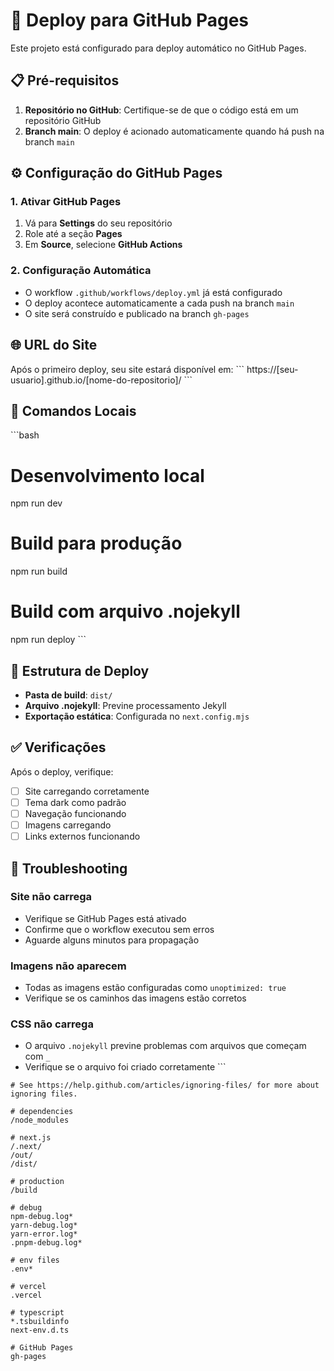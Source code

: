 # 🚀 Deploy para GitHub Pages

Este projeto está configurado para deploy automático no GitHub Pages.

## 📋 Pré-requisitos

1. **Repositório no GitHub**: Certifique-se de que o código está em um repositório GitHub
2. **Branch main**: O deploy é acionado automaticamente quando há push na branch `main`

## ⚙️ Configuração do GitHub Pages

### 1. Ativar GitHub Pages
1. Vá para **Settings** do seu repositório
2. Role até a seção **Pages**
3. Em **Source**, selecione **GitHub Actions**

### 2. Configuração Automática
- O workflow `.github/workflows/deploy.yml` já está configurado
- O deploy acontece automaticamente a cada push na branch `main`
- O site será construído e publicado na branch `gh-pages`

## 🌐 URL do Site

Após o primeiro deploy, seu site estará disponível em:
\`\`\`
https://[seu-usuario].github.io/[nome-do-repositorio]/
\`\`\`

## 🔧 Comandos Locais

\`\`\`bash
# Desenvolvimento local
npm run dev

# Build para produção
npm run build

# Build com arquivo .nojekyll
npm run deploy
\`\`\`

## 📁 Estrutura de Deploy

- **Pasta de build**: `dist/`
- **Arquivo .nojekyll**: Previne processamento Jekyll
- **Exportação estática**: Configurada no `next.config.mjs`

## ✅ Verificações

Após o deploy, verifique:
- [ ] Site carregando corretamente
- [ ] Tema dark como padrão
- [ ] Navegação funcionando
- [ ] Imagens carregando
- [ ] Links externos funcionando

## 🐛 Troubleshooting

### Site não carrega
- Verifique se GitHub Pages está ativado
- Confirme que o workflow executou sem erros
- Aguarde alguns minutos para propagação

### Imagens não aparecem
- Todas as imagens estão configuradas como `unoptimized: true`
- Verifique se os caminhos das imagens estão corretos

### CSS não carrega
- O arquivo `.nojekyll` previne problemas com arquivos que começam com `_`
- Verifique se o arquivo foi criado corretamente
\`\`\`

```plaintext file=".gitignore"
# See https://help.github.com/articles/ignoring-files/ for more about ignoring files.

# dependencies
/node_modules

# next.js
/.next/
/out/
/dist/

# production
/build

# debug
npm-debug.log*
yarn-debug.log*
yarn-error.log*
.pnpm-debug.log*

# env files
.env*

# vercel
.vercel

# typescript
*.tsbuildinfo
next-env.d.ts

# GitHub Pages
gh-pages
